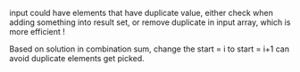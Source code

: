 
input could have elements that have duplicate value, either check when adding something into result set, or remove duplicate in input array, which is more efficient !

Based on solution in combination sum, change the start = i to start = i+1 can avoid duplicate elements get picked.



